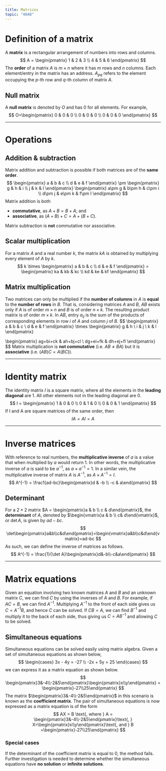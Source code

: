 ```yaml
---
title: Matrices
topic: "4048"
---
```

# Definition of a matrix
A **matrix** is a rectangular arrangement of numbers into rows and columns.
$$
A = \begin{pmatrix} 1 & 2 & 3 \\ 4 & 5 & 6 \end{pmatrix}
$$
The **order** of a matrix $A$ is $m \times n$ where it has $m$ rows and $n$ columns.
Each element/entry in the matrix has an address. $A_{pq}$ refers to the element occupying the $p$-th row and $q$-th column of matrix $A$.
## Null matrix
A **null matrix** is denoted by $O$ and has 0 for all elements.
For example,
$$
O=\begin{pmatrix}
0 & 0 & 0 \\
0 & 0 & 0 \\
0 & 0 & 0
\end{pmatrix}
$$

---
# Operations
## Addition & subtraction
Matrix addition and subtraction is possible if both matrices are of the **same order**.
$$
\begin{pmatrix} a & b & c \\ d & e & f \end{pmatrix} \pm \begin{pmatrix} g & h & i \\ j & k & l \end{pmatrix}
\begin{pmatrix} a\pm g & b\pm h & c\pm i \\ d\pm j & e\pm k & f\pm l \end{pmatrix}
$$
Matrix addition is both 
- **commutative**, as $A + B = B + A$; and
- **associative**, as $(A + B) + C = A + (B + C)$.

Matrix subtraction is **not** commutative nor associative.
## Scalar multiplication
For a matrix $A$ and a real number $k$, the matrix $kA$ is obtained by multiplying every element of $A$ by $k$.
$$
k \times \begin{pmatrix} a & b & c \\ d & e & f \end{pmatrix} = \begin{pmatrix} ka & kb & kc \\ kd & ke & kf \end{pmatrix} 
$$
## Matrix multiplication
Two matrices can only be multiplied if the **number of columns** in $A$ is **equal** to the **number of rows** in $B$. That is, considering matrices $A$ and $B$, $AB$ exists only if $A$ is of order $m\times n$ and $B$ is of order $n\times k$. The resulting product matrix is of order $m \times k$.
In $AB$, entry $a_{ij}$ is the sum of the products of corresponding elements in row $i$ of $A$ and column $j$ of $B$. 
$$
\begin{pmatrix} a & b & c \\ d & e & f \end{pmatrix} \times \begin{pmatrix} g & h \\ i & j \\ k & l \end{pmatrix}

\begin{pmatrix} ag+bi+ck & ah+bj+cl \\ dg+ei+fk & dh+ej+fl \end{pmatrix} 
$$
Matrix multiplication is **not commutative** (i.e. $AB \neq BA$) but it is **associative** (i.e. $(AB)C = A(BC)$).

---
# Identity matrix
The identity matrix $I$ is a square matrix, where all the elements in the **leading diagonal** are 1. All other elements not in the leading diagonal are 0.
$$
I = \begin{pmatrix} 1 & 0 & 0 \\ 0 & 1 & 0 \\ 0 & 0 & 1 \end{pmatrix}
$$
If I and A are square matrices of the same order, then
$$
IA = AI = A
$$

---
# Inverse matrices
With reference to real numbers, the **multiplicative inverse** of $a$ is a value that when multiplied by $a$ would return 1.
In other words, the multiplicative inverse of $a$ is said to be $a^{-1}$, as $a \times a^{-1} = 1$.
In a similar vein, the multiplicative inverse of matrix $A$ is $A^{-1}$, as $A \times A^{-1} = I$.
$$
A^{-1} = \frac1{ad-bc}\begin{pmatrix}d & -b \\ -c & a\end{pmatrix} 
$$
## Determinant
For a $2 \times 2$ matrix $A = \begin{pmatrix}a & b \\ c & d\end{pmatrix}$, the **determinant** of $A$, denoted by $\begin{vmatrix}a & b \\ c& d\end{vmatrix}$, or $\det A$, is given by $ad - bc$.
$$
\det\begin{pmatrix}a&b\\c&d\end{pmatrix}=\begin{vmatrix}a&b\\c&d\end{vmatrix}=ad-bc
$$
As such, we can define the inverse of matrices as follows.
$$
A^{-1} = \frac{1}{\det A}\begin{pmatrix}d&-b\\-c&a\end{pmatrix}
$$

---
# Matrix equations
Given an equation involving two known matrices $A$ and $B$ and an unknown matrix $C$, we can find $C$ by using the inverses of $A$ and $B$.
For example, if $AC = B$, we can find $A^{-1}$. Multiplying $A^{-1}$ to the front of each side gives us $C = A^{-1}B$, and hence $C$ can be solved.
If $CB=A$, we can find $B^{-1}$ and multiply it to the back of each side, thus giving us $C = AB^{-1}$ and allowing $C$ to be solved.
## Simultaneous equations
Simultaneous equations can be solved easily using matrix algebra.
Given a set of simultaneous equations as shown below,
$$
\begin{cases} 3x - 4y = -27 \\ -2x + 5y = 25 \end{cases}
$$
we can express it as a matrix equation as shown below.
$$
\begin{pmatrix}3&-4\\-2&5\end{pmatrix}\begin{pmatrix}x\\y\end{pmatrix} = \begin{pmatrix}-27\\25\end{pmatrix}
$$
The matrix $\begin{pmatrix}3&-4\\-2&5\end{pmatrix}$ in this scenario is known as the **coefficient matrix**.
The pair of simultaneous equations is now expressed as a matrix equation is of the form
$$
AX = B \text{, where } A = \begin{pmatrix}3&-4\\-2&5\end{pmatrix}\text{, } X=\begin{pmatrix}x\\y\end{pmatrix}\text{, and } B =\begin{pmatrix}-27\\25\end{pmatrix}
$$
### Special cases
If the determinant of the coefficient matrix is equal to 0, the method fails. Further investigation is needed to determine whether the simultaneous equations have **no solution** or **infinite solutions**.